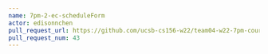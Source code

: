 ```yaml
---
name: 7pm-2-ec-scheduleForm
actor: edisonnchen
pull_request_url: https://github.com/ucsb-cs156-w22/team04-w22-7pm-courses/pull/43
pull_request_num: 43
---
```

